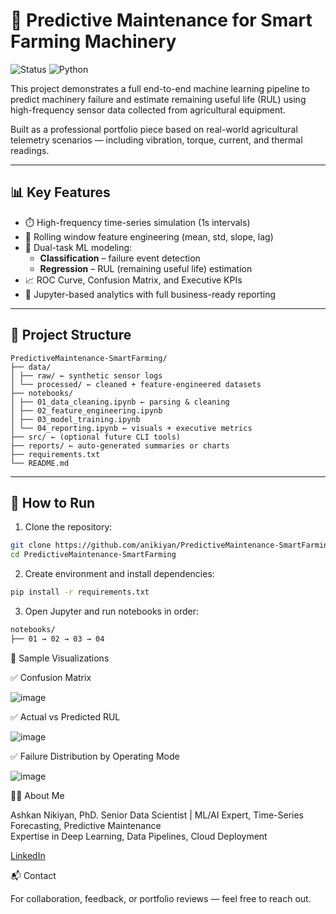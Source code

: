 # 🚜 Predictive Maintenance for Smart Farming Machinery

![Status](https://img.shields.io/badge/Project-Complete-brightgreen)
![Python](https://img.shields.io/badge/Python-3.10-blue)

This project demonstrates a full end-to-end machine learning pipeline to predict machinery failure and estimate remaining useful life (RUL) using high-frequency sensor data collected from agricultural equipment.

Built as a professional portfolio piece based on real-world agricultural telemetry scenarios — including vibration, torque, current, and thermal readings.

---

## 📊 Key Features

- ⏱️ High-frequency time-series simulation (1s intervals)
- 🔧 Rolling window feature engineering (mean, std, slope, lag)
- 🎯 Dual-task ML modeling:
  - **Classification** – failure event detection
  - **Regression** – RUL (remaining useful life) estimation
- 📈 ROC Curve, Confusion Matrix, and Executive KPIs
- 💼 Jupyter-based analytics with full business-ready reporting

---

## 🧱 Project Structure

```
PredictiveMaintenance-SmartFarming/
├── data/
│ ├── raw/ ← synthetic sensor logs
│ └── processed/ ← cleaned + feature-engineered datasets
├── notebooks/
│ ├── 01_data_cleaning.ipynb ← parsing & cleaning
│ ├── 02_feature_engineering.ipynb
│ ├── 03_model_training.ipynb
│ └── 04_reporting.ipynb ← visuals + executive metrics
├── src/ ← (optional future CLI tools)
├── reports/ ← auto-generated summaries or charts
├── requirements.txt
└── README.md
```


---

## 🚀 How to Run

1. Clone the repository:

```bash
git clone https://github.com/anikiyan/PredictiveMaintenance-SmartFarming.git
cd PredictiveMaintenance-SmartFarming
```

2. Create environment and install dependencies:
```bash
pip install -r requirements.txt
```

3. Open Jupyter and run notebooks in order:
```bash
notebooks/
├── 01 → 02 → 03 → 04
```



📸 Sample Visualizations

✅ Confusion Matrix

![image](https://github.com/user-attachments/assets/e9a21d41-cb9d-44b4-94f7-2608061b55a3)


✅ Actual vs Predicted RUL

![image](https://github.com/user-attachments/assets/367a9fa8-7847-44a1-9329-dc15e7c81fc0)


✅ Failure Distribution by Operating Mode

![image](https://github.com/user-attachments/assets/03ee6309-8bde-4874-aa6f-af418f8f4907)




🧑‍💼 About Me

Ashkan Nikiyan, PhD.
Senior Data Scientist | ML/AI Expert, Time-Series Forecasting, Predictive Maintenance  
Expertise in Deep Learning, Data Pipelines, Cloud Deployment

[LinkedIn](https://www.linkedin.com/in/ashkan-nikiyan-ph-d-gda-ids-24aa1012b/) 




📬 Contact

For collaboration, feedback, or portfolio reviews — feel free to reach out.

